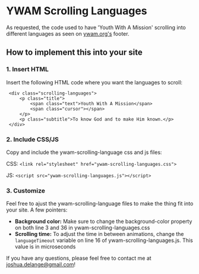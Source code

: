 # YWAM Scrolling Languages

As requested, the code used to have 'Youth With A Mission' scrolling into different languages as seen on [ywam.org's](http://www.ywam.org) footer.


## How to implement this into your site


### 1. Insert HTML

Insert the following HTML code where you want the languages to scroll:

     <div class="scrolling-languages">
         <p class="title">
             <span class="text">Youth With A Mission</span>
             <span class="cursor"></span>
         </p>
         <p class="subtitle">To know God and to make Him known.</p>
     </div>
     

### 2. Include CSS/JS

Copy and include the ywam-scrolling-language css and js files:

CSS: `<link rel="stylesheet" href="ywam-scrolling-languages.css">`

JS: `<script src="ywam-scrolling-languages.js"></script>`

### 3. Customize

Feel free to ajust the ywam-scrolling-language files to make the thing fit into your site. A few pointers:

- **Background color:** Make sure to change the background-color property on both line 3 and 36 in ywam-scrolling-languages.css
- **Scrolling time:** To adjust the time in between animations, change the ``languageTimeout`` variable on line 16 of ywam-scrolling-languages.js. This value is in microseconds


If you have any questions, please feel free to contact me at [joshua.delange@gmail.com](mailto:joshua.delange@gmail.com)!